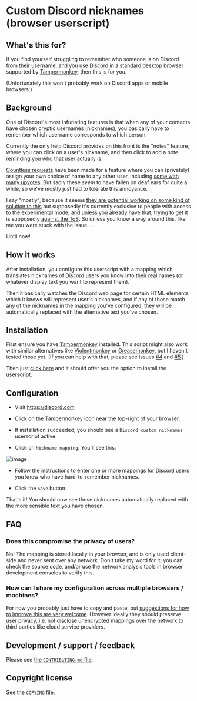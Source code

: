 Custom Discord nicknames (browser userscript)
=============================================

What's this for?
----------------

If you find yourself struggling to remember who someone is on Discord
from their username, and you use Discord in a standard desktop browser
supported by [Tampermonkey](https://www.tampermonkey.net/), then this
is for you.

(Unfortunately this won't probably work on Discord apps or mobile
browsers.)

Background
----------

One of Discord's most infuriating features is that when any of your
contacts have chosen cryptic usernames (nicknames), you basically have
to remember which username corresponds to which person.

Currently the only help Discord provides on this front is the "notes"
feature, where you can click on a user's nickname, and then click to
add a note reminding you who that user actually is.

[Countless requests](https://support.discord.com/hc/en-us/search?filter_by=community&query=custom+nicknames&utf8=%E2%9C%93)
have been made for a feature where you can (privately) assign your own
choice of name to any other user, including [some with many
upvotes](https://support.discord.com/hc/en-us/community/posts/360058761331-Client-Side-Nicknames-Nicknames-for-your-friends-).
But sadly these *seem* to have fallen on deaf ears for quite a while,
so we've mostly just had to tolerate this annoyance.

I say "mostly", because it seems [they are potential working on some
kind of solution to
this](https://support.discord.com/hc/en-us/community/posts/1500000932002/comments/1500000829422)
but supposedly it's currently exclusive to people with access to the
experimental mode, and unless you already have that, trying to get it
is supposedly [against the
ToS](https://www.reddit.com/r/discordapp/comments/jhor2x/how_does_one_get_experimental_features/).
So unless you know a way around this, like me you were stuck with the
issue ...

Until now!

How it works
------------

After installation, you configure this userscript with a mapping which
translates nicknames of Discord users you know into their real names
(or whatever display text you want to represent them).

Then it basically watches the Discord web page for certain HTML
elements which it knows will represent user's nicknames, and if any of
those match any of the nicknames in the mapping you've configured,
they will be automatically replaced with the alternative text you've
chosen.

Installation
------------

First ensure you have [Tampermonkey](https://www.tampermonkey.net/)
installed.  This script might also work with similar alternatives like
[Violentmonkey](https://violentmonkey.github.io/) or
[Greasemonkey](https://www.greasespot.net/), but I haven't tested
those yet.  (If you can help with that, please see issues
[#4](https://github.com/aspiers/Discord-custom-nicks-userscript/issues/4)
and
[#5](https://github.com/aspiers/Discord-custom-nicks-userscript/issues/5).)

Then just [click
here](https://raw.githubusercontent.com/aspiers/Discord-custom-nicks-userscript/main/Discord-custom-nicks.user.js)
and it should offer you the option to install the userscript.

Configuration
-------------

- Visit https://discord.com

- Click on the Tampermonkey icon near the top-right of your browser.

- If installation succeeded, you should see a `Discord custom
  nicknames` userscript active.

- Click on `Nickname mapping`.  You'll see this:

![image](https://user-images.githubusercontent.com/100738/123567203-7f530180-d7b9-11eb-85a4-91ae227d68f9.png)

- Follow the instructions to enter one or more mappings for Discord
  users you know who have hard-to-remember nicknames.

- Click the `Save` button.

That's it!  You should now see those nicknames automatically replaced
with the more sensible text you have chosen.

FAQ
---

### Does this compromise the privacy of users?

No!  The mapping is stored locally in your browser, and is only used
client-side and never sent over any network.  Don't take my word for
it; you can check the source code, and/or use the network analysis
tools in browser development consoles to verify this.

### How can I share my configuration across multiple browsers / machines?

For now you probably just have to copy and paste, but [suggestions for
how to improve this are very welcome](https://github.com/aspiers/Discord-custom-nicks-userscript/issues/1).
However ideally they should preserve user privacy, i.e. not disclose
unencrypted mappings over the network to third parties like cloud
service providers.

Development / support / feedback
--------------------------------

Please see [the `CONTRIBUTING.md` file](CONTRIBUTING.md).

Copyright license
-----------------

See [the `COPYING` file](COPYING).
